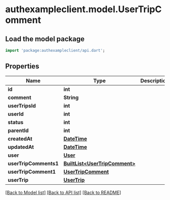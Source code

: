# authexampleclient.model.UserTripComment

## Load the model package
```dart
import 'package:authexampleclient/api.dart';
```

## Properties
Name | Type | Description | Notes
------------ | ------------- | ------------- | -------------
**id** | **int** |  | [optional] 
**comment** | **String** |  | [optional] 
**userTripsId** | **int** |  | [optional] 
**userId** | **int** |  | [optional] 
**status** | **int** |  | [optional] 
**parentId** | **int** |  | [optional] 
**createdAt** | [**DateTime**](DateTime.md) |  | [optional] 
**updatedAt** | [**DateTime**](DateTime.md) |  | [optional] 
**user** | [**User**](User.md) |  | [optional] 
**userTripComments1** | [**BuiltList&lt;UserTripComment&gt;**](UserTripComment.md) |  | [optional] 
**userTripComment1** | [**UserTripComment**](UserTripComment.md) |  | [optional] 
**userTrip** | [**UserTrip**](UserTrip.md) |  | [optional] 

[[Back to Model list]](../README.md#documentation-for-models) [[Back to API list]](../README.md#documentation-for-api-endpoints) [[Back to README]](../README.md)



